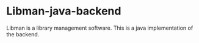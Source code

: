 # Libman-java-backend
Libman is a library management software. This is a java implementation of the backend.
